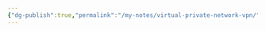 ```yaml
---
{"dg-publish":true,"permalink":"/my-notes/virtual-private-network-vpn/","tags":["network"],"noteIcon":"1","created":"2025-01-22T23:11:13.727+08:00","updated":"2025-01-23T01:25:12.251+08:00"}
---
```


